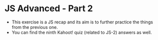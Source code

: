 # JS Advanced - Part 2
* This exercise is a JS recap and its aim is to further practice the things from the previous one.
* You can find the ninth Kahoot! quiz (related to JS-2) answers as well.